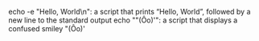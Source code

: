 echo -e "Hello, World\n": a script that prints “Hello, World”, followed by a new line to the standard output
echo "\"(Ôo)'": a script that displays a confused smiley "(Ôo)'
